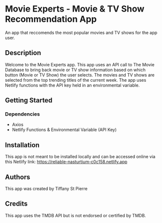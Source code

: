 # Movie Experts - Movie & TV Show Recommendation App
An app that reccomends the most popular movies and TV shows for the app user.

## Description
Welcome to the Movie Experts app. This app uses an API call to The Movie Database to bring back movie or TV show information based on which button (Movie or TV Show) the user selects. The movies and TV shows are selected from the top trending titles of the current week. The app uses Netlify functions with the API key held in an environmental variable.

## Getting Started
### Dependencies
* Axios
* Netlify Functions & Environmental Variable (API Key)

## Installation
This app is not meant to be installed locally and can be accessed online via this Netlify link: https://reliable-nasturtium-c0c158.netlify.app

## Authors
This app was created by Tiffany St Pierre

## Credits
This app uses the TMDB API but is not endorsed or certified by TMDB.
